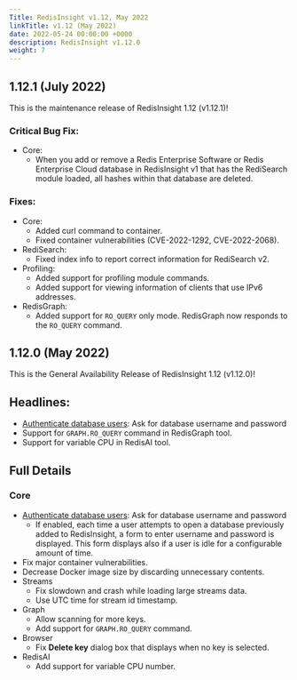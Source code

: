 ```yaml
---
Title: RedisInsight v1.12, May 2022
linkTitle: v1.12 (May 2022)
date: 2022-05-24 00:00:00 +0000
description: RedisInsight v1.12.0
weight: 7
---
```


## 1.12.1 (July 2022)

This is the maintenance release of RedisInsight 1.12 (v1.12.1)!

### Critical Bug Fix:
- Core:
  - When you add or remove a Redis Enterprise Software or Redis Enterprise Cloud database in RedisInsight v1 that has the RediSearch module loaded, all hashes within that database are deleted.

### Fixes:
- Core:
  - Added curl command to container.
  - Fixed container vulnerabilities (CVE-2022-1292, CVE-2022-2068).
- RediSearch:
  - Fixed index info to report correct information for RediSearch v2.
- Profiling:
  - Added support for profiling module commands.
  - Added support for viewing information of clients that use IPv6 addresses.
- RedisGraph:
  - Added support for `RO_QUERY` only mode. RedisGraph now responds to the `RO_QUERY` command.

## 1.12.0 (May 2022)

This is the General Availability Release of RedisInsight 1.12 (v1.12.0)!

## Headlines:
- [Authenticate database users](https://docs.redis.com/latest/ri/using-redisinsight/auth-database/): Ask for database username and password
- Support for `GRAPH.RO_QUERY` command in RedisGraph tool.
- Support for variable CPU in RedisAI tool.

## Full Details

### Core
- [Authenticate database users](https://docs.redis.com/latest/ri/using-redisinsight/auth-database/): Ask for database username and password
  - If enabled, each time a user attempts to open a database previously added to RedisInsight, a form to enter username and password is displayed. This form displays also if a user is idle for a configurable amount of time.
- Fix major container vulnerabilities.
- Decrease Docker image size by discarding unnecessary contents.
- Streams
  - Fix slowdown and crash while loading large streams data.
  - Use UTC time for stream id timestamp.
- Graph
  - Allow scanning for more keys.
  - Add support for `GRAPH.RO_QUERY` command.
- Browser
  - Fix **Delete key** dialog box that displays when no key is selected.
- RedisAI
  - Add support for variable CPU number.
